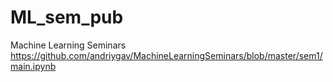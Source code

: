 # ML_sem_pub
Machine Learning Seminars https://github.com/andriygav/MachineLearningSeminars/blob/master/sem1/main.ipynb
